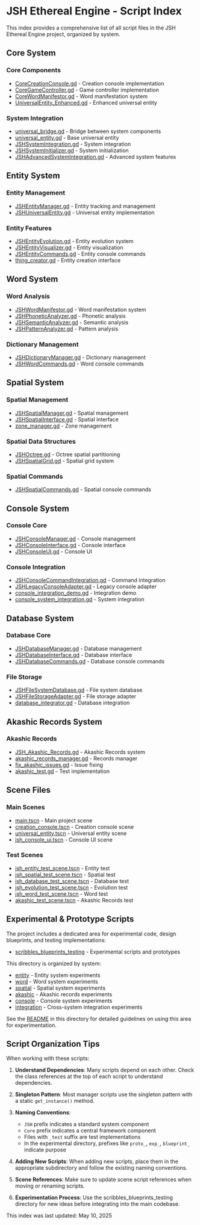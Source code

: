 # JSH Ethereal Engine - Script Index

This index provides a comprehensive list of all script files in the JSH Ethereal Engine project, organized by system.

## Core System

### Core Components
- [CoreCreationConsole.gd](/code/gdscript/scripts/core/CoreCreationConsole.gd) - Creation console implementation
- [CoreGameController.gd](/code/gdscript/scripts/core/CoreGameController.gd) - Game controller implementation
- [CoreWordManifestor.gd](/code/gdscript/scripts/core/CoreWordManifestor.gd) - Word manifestation system
- [UniversalEntity_Enhanced.gd](/code/gdscript/scripts/core/UniversalEntity_Enhanced.gd) - Enhanced universal entity

### System Integration
- [universal_bridge.gd](/code/gdscript/scripts/core/universal_bridge.gd) - Bridge between system components
- [universal_entity.gd](/code/gdscript/scripts/core/universal_entity.gd) - Base universal entity
- [JSHSystemIntegration.gd](/code/gdscript/scripts/core/JSHSystemIntegration.gd) - System integration
- [JSHSystemInitializer.gd](/code/gdscript/scripts/core/JSHSystemInitializer.gd) - System initialization
- [JSHAdvancedSystemIntegration.gd](/code/gdscript/scripts/core/JSHAdvancedSystemIntegration.gd) - Advanced system features

## Entity System

### Entity Management
- [JSHEntityManager.gd](/code/gdscript/scripts/entity/JSHEntityManager.gd) - Entity tracking and management
- [JSHUniversalEntity.gd](/code/gdscript/scripts/entity/JSHUniversalEntity.gd) - Universal entity implementation

### Entity Features
- [JSHEntityEvolution.gd](/code/gdscript/scripts/entity/JSHEntityEvolution.gd) - Entity evolution system
- [JSHEntityVisualizer.gd](/code/gdscript/scripts/entity/JSHEntityVisualizer.gd) - Entity visualization
- [JSHEntityCommands.gd](/code/gdscript/scripts/entity/JSHEntityCommands.gd) - Entity console commands
- [thing_creator.gd](/code/gdscript/scripts/entity/thing_creator.gd) - Entity creation interface

## Word System

### Word Analysis
- [JSHWordManifestor.gd](/code/gdscript/scripts/word/JSHWordManifestor.gd) - Word manifestation system
- [JSHPhoneticAnalyzer.gd](/code/gdscript/scripts/word/JSHPhoneticAnalyzer.gd) - Phonetic analysis
- [JSHSemanticAnalyzer.gd](/code/gdscript/scripts/word/JSHSemanticAnalyzer.gd) - Semantic analysis
- [JSHPatternAnalyzer.gd](/code/gdscript/scripts/word/JSHPatternAnalyzer.gd) - Pattern analysis

### Dictionary Management
- [JSHDictionaryManager.gd](/code/gdscript/scripts/word/JSHDictionaryManager.gd) - Dictionary management
- [JSHWordCommands.gd](/code/gdscript/scripts/word/JSHWordCommands.gd) - Word console commands

## Spatial System

### Spatial Management
- [JSHSpatialManager.gd](/code/gdscript/scripts/spatial/JSHSpatialManager.gd) - Spatial management
- [JSHSpatialInterface.gd](/code/gdscript/scripts/spatial/JSHSpatialInterface.gd) - Spatial interface
- [zone_manager.gd](/code/gdscript/scripts/spatial/zone_manager.gd) - Zone management

### Spatial Data Structures
- [JSHOctree.gd](/code/gdscript/scripts/spatial/JSHOctree.gd) - Octree spatial partitioning
- [JSHSpatialGrid.gd](/code/gdscript/scripts/spatial/JSHSpatialGrid.gd) - Spatial grid system

### Spatial Commands
- [JSHSpatialCommands.gd](/code/gdscript/scripts/spatial/JSHSpatialCommands.gd) - Spatial console commands

## Console System

### Console Core
- [JSHConsoleManager.gd](/code/gdscript/scripts/console/JSHConsoleManager.gd) - Console management
- [JSHConsoleInterface.gd](/code/gdscript/scripts/console/JSHConsoleInterface.gd) - Console interface
- [JSHConsoleUI.gd](/code/gdscript/scripts/console/JSHConsoleUI.gd) - Console UI

### Console Integration
- [JSHConsoleCommandIntegration.gd](/code/gdscript/scripts/console/JSHConsoleCommandIntegration.gd) - Command integration
- [JSHLegacyConsoleAdapter.gd](/code/gdscript/scripts/console/JSHLegacyConsoleAdapter.gd) - Legacy console adapter
- [console_integration_demo.gd](/code/gdscript/scripts/console/console_integration_demo.gd) - Integration demo
- [console_system_integration.gd](/code/gdscript/scripts/console/console_system_integration.gd) - System integration

## Database System

### Database Core
- [JSHDatabaseManager.gd](/code/gdscript/scripts/database/JSHDatabaseManager.gd) - Database management
- [JSHDatabaseInterface.gd](/code/gdscript/scripts/database/JSHDatabaseInterface.gd) - Database interface
- [JSHDatabaseCommands.gd](/code/gdscript/scripts/database/JSHDatabaseCommands.gd) - Database console commands

### File Storage
- [JSHFileSystemDatabase.gd](/code/gdscript/scripts/database/JSHFileSystemDatabase.gd) - File system database
- [JSHFileStorageAdapter.gd](/code/gdscript/scripts/database/JSHFileStorageAdapter.gd) - File storage adapter
- [database_integrator.gd](/code/gdscript/scripts/database/database_integrator.gd) - Database integration

## Akashic Records System

### Akashic Records
- [JSH_Akashic_Records.gd](/code/gdscript/scripts/akashic/JSH_Akashic_Records.gd) - Akashic Records system
- [akashic_records_manager.gd](/code/gdscript/scripts/akashic/akashic_records_manager.gd) - Records manager
- [fix_akashic_issues.gd](/code/gdscript/scripts/akashic/fix_akashic_issues.gd) - Issue fixing
- [akashic_test.gd](/code/gdscript/scripts/akashic/akashic_test.gd) - Test implementation

## Scene Files

### Main Scenes
- [main.tscn](/code/gdscript/scenes/main.tscn) - Main project scene
- [creation_console.tscn](/code/gdscript/scenes/creation_console.tscn) - Creation console scene
- [universal_entity.tscn](/code/gdscript/scenes/universal_entity.tscn) - Universal entity scene
- [jsh_console_ui.tscn](/code/gdscript/scenes/jsh_console_ui.tscn) - Console UI scene

### Test Scenes
- [jsh_entity_test_scene.tscn](/code/gdscript/scenes/tests/jsh_entity_test_scene.tscn) - Entity test
- [jsh_spatial_test_scene.tscn](/code/gdscript/scenes/tests/jsh_spatial_test_scene.tscn) - Spatial test
- [jsh_database_test_scene.tscn](/code/gdscript/scenes/tests/jsh_database_test_scene.tscn) - Database test
- [jsh_evolution_test_scene.tscn](/code/gdscript/scenes/tests/jsh_evolution_test_scene.tscn) - Evolution test
- [jsh_word_test_scene.tscn](/code/gdscript/scenes/tests/jsh_word_test_scene.tscn) - Word test
- [akashic_test_scene.tscn](/code/gdscript/scenes/tests/akashic_test_scene.tscn) - Akashic Records test

## Experimental & Prototype Scripts

The project includes a dedicated area for experimental code, design blueprints, and testing implementations:

- [scribbles_blueprints_testing](/code/gdscript/scripts/scribbles_blueprints_testing/) - Experimental scripts and prototypes

This directory is organized by system:
- [entity](/code/gdscript/scripts/scribbles_blueprints_testing/entity/) - Entity system experiments
- [word](/code/gdscript/scripts/scribbles_blueprints_testing/word/) - Word system experiments
- [spatial](/code/gdscript/scripts/scribbles_blueprints_testing/spatial/) - Spatial system experiments
- [akashic](/code/gdscript/scripts/scribbles_blueprints_testing/akashic/) - Akashic records experiments
- [console](/code/gdscript/scripts/scribbles_blueprints_testing/console/) - Console system experiments
- [integration](/code/gdscript/scripts/scribbles_blueprints_testing/integration/) - Cross-system integration experiments

See the [README](/code/gdscript/scripts/scribbles_blueprints_testing/README.md) in this directory for detailed guidelines on using this area for experimentation.

## Script Organization Tips

When working with these scripts:

1. **Understand Dependencies**: Many scripts depend on each other. Check the class references at the top of each script to understand dependencies.

2. **Singleton Pattern**: Most manager scripts use the singleton pattern with a static `get_instance()` method.

3. **Naming Conventions**:
   - `JSH` prefix indicates a standard system component
   - `Core` prefix indicates a central framework component
   - Files with `_test` suffix are test implementations
   - In the experimental directory, prefixes like `proto_`, `exp_`, `blueprint_` indicate purpose

4. **Adding New Scripts**: When adding new scripts, place them in the appropriate subdirectory and follow the existing naming conventions.

5. **Scene References**: Make sure to update scene script references when moving or renaming scripts.

6. **Experimentation Process**: Use the scribbles_blueprints_testing directory for new ideas before integrating into the main codebase.

This index was last updated: May 10, 2025